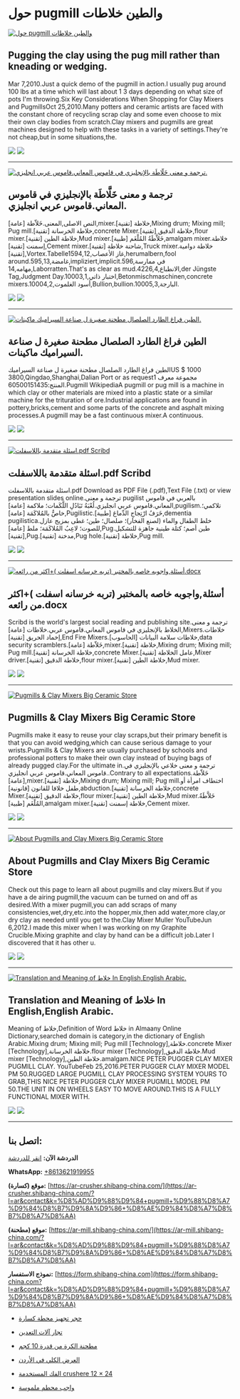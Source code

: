 # حول pugmill والطين خلاطات

<a href="https://swt.shibang-china.com/?l=ar&img&k=%D8%AD%D9%88%D9%84+pugmill+%D9%88%D8%A7%D9%84%D8%B7%D9%8A%D9%86+%D8%AE%D9%84%D8%A7%D8%B7%D8%A7%D8%AA" target="_blank">![حول pugmill والطين خلاطات](http://static.shibang-china.com/all-800x300/729.jpg)</a>

## Pugging the clay using the pug mill rather than kneading or wedging.
Mar 7,2010.Just a quick demo of the pugmill in action.I usually pug around 100 lbs at a time which will last about 1 3 days depending on what size of pots I&#39;m throwing.Six Key Considerations When Shopping for Clay Mixers and PugmillsOct 25,2010.Many potters and ceramic artists are faced with the constant chore of recycling scrap clay and some even choose to mix their own clay bodies from scratch.Clay mixers and pugmills are great machines designed to help with these tasks in a variety of settings.They&#39;re not cheap,but in some situations,the.


<a href="https://whatsapp.shibangsoft.com/WhatsApp.php" target="_blank" title="WhatsApp">![](http://static.shibang-china.com/icon/whatsapp.png)</a> <a href="https://swt.shibang-china.com/?l=ar&icon&k=%D8%AD%D9%88%D9%84+pugmill+%D9%88%D8%A7%D9%84%D8%B7%D9%8A%D9%86+%D8%AE%D9%84%D8%A7%D8%B7%D8%A7%D8%AA" target="_blank">![](http://static.shibang-china.com/icon/chat-ar.png)</a>

---

<a href="https://swt.shibang-china.com/?l=ar&img&k=%D8%AD%D9%88%D9%84+pugmill+%D9%88%D8%A7%D9%84%D8%B7%D9%8A%D9%86+%D8%AE%D9%84%D8%A7%D8%B7%D8%A7%D8%AA" target="_blank">![ترجمة و معنى خَلَّاطَة بالإنجليزي في قاموس المعاني.قاموس عربي انجليزي.](http://static.shibang-china.com/all-800x300/1419.jpg)</a>

## ترجمة و معنى خَلَّاطَة بالإنجليزي في قاموس المعاني.قاموس عربي انجليزي.
النص الاصلى,المعنى.خَلاّطة [عامة],mixer.خلاطة [تقنية],Mixing drum; Mixing mill; Pug mill.خلاطة الخرسانة [تقنية],concrete Mixer.خلاطة الدقيق [تقنية],flour mixer.خلاطة الطين [تقنية],Mud mixer.خَلاَّطَةُ المُلْغَم [طبية],amalgam mixer.خلاطة إسمنت [تقنية],Cement mixer.شاحنة خلاطة [تقنية],Truck mixer.خلاطة دوامية [تقنية],Vortex.Tabelle1594,غاز الأعصاب,12,herumalbern,fool around.595,غامضة,13,impliziert,implicit.596,في ممارسة مهامه,14,Laborratten.That&#39;s as clear as mud.4226,الانطباع,4,der Jüngste Tag,Judgment Day.10003,اختبار ذاتي,1,Betonmischmaschinen,concrete mixers.10004,أسود الغلموت,2,Bullion,bullion.10005,البارجة,3.


<a href="https://whatsapp.shibangsoft.com/WhatsApp.php" target="_blank" title="WhatsApp">![](http://static.shibang-china.com/icon/whatsapp.png)</a> <a href="https://swt.shibang-china.com/?l=ar&icon&k=%D8%AD%D9%88%D9%84+pugmill+%D9%88%D8%A7%D9%84%D8%B7%D9%8A%D9%86+%D8%AE%D9%84%D8%A7%D8%B7%D8%A7%D8%AA" target="_blank">![](http://static.shibang-china.com/icon/chat-ar.png)</a>

---

<a href="https://swt.shibang-china.com/?l=ar&img&k=%D8%AD%D9%88%D9%84+pugmill+%D9%88%D8%A7%D9%84%D8%B7%D9%8A%D9%86+%D8%AE%D9%84%D8%A7%D8%B7%D8%A7%D8%AA" target="_blank">![الطين فراغ الطارد الصلصال مطحنة صغيرة ل صناعة السيراميك ماكينات.](http://static.shibang-china.com/all-800x300/1418.jpg)</a>

## الطين فراغ الطارد الصلصال مطحنة صغيرة ل صناعة السيراميك ماكينات.
الطين فراغ الطارد الصلصال مطحنة صغيرة ل صناعة السيراميكUS $ 1000 3800,Qingdao,Shanghai,Dalian Port or as request1 مجموعة معرف المنتج:60500151435.Pugmill WikipediaA pugmill or pug mill is a machine in which clay or other materials are mixed into a plastic state or a similar machine for the trituration of ore.Industrial applications are found in pottery,bricks,cement and some parts of the concrete and asphalt mixing processes.A pugmill may be a fast continuous mixer.A continuous.


<a href="https://whatsapp.shibangsoft.com/WhatsApp.php" target="_blank" title="WhatsApp">![](http://static.shibang-china.com/icon/whatsapp.png)</a> <a href="https://swt.shibang-china.com/?l=ar&icon&k=%D8%AD%D9%88%D9%84+pugmill+%D9%88%D8%A7%D9%84%D8%B7%D9%8A%D9%86+%D8%AE%D9%84%D8%A7%D8%B7%D8%A7%D8%AA" target="_blank">![](http://static.shibang-china.com/icon/chat-ar.png)</a>

---

<a href="https://swt.shibang-china.com/?l=ar&img&k=%D8%AD%D9%88%D9%84+pugmill+%D9%88%D8%A7%D9%84%D8%B7%D9%8A%D9%86+%D8%AE%D9%84%D8%A7%D8%B7%D8%A7%D8%AA" target="_blank">![اسئلة متقدمة باللاسفلت.pdf Scribd](http://static.shibang-china.com/all-800x300/422.jpg)</a>

## اسئلة متقدمة باللاسفلت.pdf Scribd
اسئلة متقدمة باللاسفلت.pdf Download as PDF File (.pdf),Text File (.txt) or view presentation slides online.ترجمة و معنى pugilist بالعربي في قاموس المعاني.قاموس عربي انجليزي.لُعْبَةُ تَبَادُلِ اللَّكَمات؛ ملاكمة [عامة],pugilism.تلاكمي؛ خاصٌّ بالمُلاكَمَة [عامة],Pugilistic.خَرَفُ ارْتِجاجِ الدِّماغ [طبية],dementia pugilistica.خلط الطفال والماء (لصنع الفخار)؛ صلصال؛ طين؛ غطى بمزيج عازل للصوت؛ لاعِبُ المُلاكَمَة؛ ملط [عامة],Pug.طين أصم؛ كتلة طينية جاهزة للتشكيل [تقنية],Pug.مدخنة [تقنية],Pug hole.خلاطة [تقنية],Pug mill.


<a href="https://whatsapp.shibangsoft.com/WhatsApp.php" target="_blank" title="WhatsApp">![](http://static.shibang-china.com/icon/whatsapp.png)</a> <a href="https://swt.shibang-china.com/?l=ar&icon&k=%D8%AD%D9%88%D9%84+pugmill+%D9%88%D8%A7%D9%84%D8%B7%D9%8A%D9%86+%D8%AE%D9%84%D8%A7%D8%B7%D8%A7%D8%AA" target="_blank">![](http://static.shibang-china.com/icon/chat-ar.png)</a>

---

<a href="https://swt.shibang-china.com/?l=ar&img&k=%D8%AD%D9%88%D9%84+pugmill+%D9%88%D8%A7%D9%84%D8%B7%D9%8A%D9%86+%D8%AE%D9%84%D8%A7%D8%B7%D8%A7%D8%AA" target="_blank">![أسئلة,واجوبه خاصه بالمختبر (تربه خرسانه اسفلت )+اكثر من رائعه.docx](http://static.shibang-china.com/all-800x300/188.jpg)</a>

## أسئلة,واجوبه خاصه بالمختبر (تربه خرسانه اسفلت )+اكثر من رائعه.docx
Scribd is the world&#39;s largest social reading and publishing site.ترجمة و معنى الخلاط بالإنجليزي في قاموس المعاني.قاموس عربي.خلاطات [عامة],Mixers.خلاطات إخماد الحريق [تقنية],End Fire Mixers.خلاطات سلامة البيانات [الحاسوب],data security scramblers.خَلاّطة [عامة],mixer.خلاطة [تقنية],Mixing drum; Mixing mill; Pug mill.خلاطة الخرسانة [تقنية],concrete Mixer.عامل الخلاطة [تقنية],Mixer driver.خلاطة الدقيق [تقنية],flour mixer.خلاطة الطين [تقنية],Mud mixer.


<a href="https://whatsapp.shibangsoft.com/WhatsApp.php" target="_blank" title="WhatsApp">![](http://static.shibang-china.com/icon/whatsapp.png)</a> <a href="https://swt.shibang-china.com/?l=ar&icon&k=%D8%AD%D9%88%D9%84+pugmill+%D9%88%D8%A7%D9%84%D8%B7%D9%8A%D9%86+%D8%AE%D9%84%D8%A7%D8%B7%D8%A7%D8%AA" target="_blank">![](http://static.shibang-china.com/icon/chat-ar.png)</a>

---

<a href="https://swt.shibang-china.com/?l=ar&img&k=%D8%AD%D9%88%D9%84+pugmill+%D9%88%D8%A7%D9%84%D8%B7%D9%8A%D9%86+%D8%AE%D9%84%D8%A7%D8%B7%D8%A7%D8%AA" target="_blank">![Pugmills &amp; Clay Mixers Big Ceramic Store](http://static.shibang-china.com/all-800x300/198.jpg)</a>

## Pugmills &amp; Clay Mixers Big Ceramic Store
Pugmills make it easy to reuse your clay scraps,but their primary benefit is that you can avoid wedging,which can cause serious damage to your wrists.Pugmills &amp; Clay Mixers are usually purchased by schools and professional potters to make their own clay instead of buying bags of already pugged clay.For the ultimate in.ترجمة و معنى خلاعي بالإنجليزي في قاموس المعاني.قاموس عربي انجليزي..Contrary to all expectations.خَلاّطة [عامة],mixer.خلاطة [تقنية],Mixing drum; Mixing mill; Pug mill.اختطاف امرأة أو طفل خلافا للقانون [قانونية],abduction.خلاطة الخرسانة [تقنية],concrete Mixer.خلاطة الدقيق [تقنية],flour mixer.خلاطة الطين [تقنية],Mud mixer.خَلاَّطَةُ المُلْغَم [طبية],amalgam mixer.خلاطة إسمنت [تقنية],Cement mixer.


<a href="https://whatsapp.shibangsoft.com/WhatsApp.php" target="_blank" title="WhatsApp">![](http://static.shibang-china.com/icon/whatsapp.png)</a> <a href="https://swt.shibang-china.com/?l=ar&icon&k=%D8%AD%D9%88%D9%84+pugmill+%D9%88%D8%A7%D9%84%D8%B7%D9%8A%D9%86+%D8%AE%D9%84%D8%A7%D8%B7%D8%A7%D8%AA" target="_blank">![](http://static.shibang-china.com/icon/chat-ar.png)</a>

---

<a href="https://swt.shibang-china.com/?l=ar&img&k=%D8%AD%D9%88%D9%84+pugmill+%D9%88%D8%A7%D9%84%D8%B7%D9%8A%D9%86+%D8%AE%D9%84%D8%A7%D8%B7%D8%A7%D8%AA" target="_blank">![About Pugmills and Clay Mixers Big Ceramic Store](http://static.shibang-china.com/all-800x300/28.jpg)</a>

## About Pugmills and Clay Mixers Big Ceramic Store
Check out this page to learn all about pugmills and clay mixers.But if you have a de airing pugmill,the vacuum can be turned on and off as desired.With a mixer pugmill,you can add scraps of many consistencies,wet,dry,etc.into the hopper,mix,then add water,more clay,or dry clay as needed until you get to the.Clay Mixer Muller YouTubeJun 6,2012.I made this mixer when I was working on my Graphite Crucible.Mixing graphite and clay by hand can be a difficult job.Later I discovered that it has other u.


<a href="https://whatsapp.shibangsoft.com/WhatsApp.php" target="_blank" title="WhatsApp">![](http://static.shibang-china.com/icon/whatsapp.png)</a> <a href="https://swt.shibang-china.com/?l=ar&icon&k=%D8%AD%D9%88%D9%84+pugmill+%D9%88%D8%A7%D9%84%D8%B7%D9%8A%D9%86+%D8%AE%D9%84%D8%A7%D8%B7%D8%A7%D8%AA" target="_blank">![](http://static.shibang-china.com/icon/chat-ar.png)</a>

---

<a href="https://swt.shibang-china.com/?l=ar&img&k=%D8%AD%D9%88%D9%84+pugmill+%D9%88%D8%A7%D9%84%D8%B7%D9%8A%D9%86+%D8%AE%D9%84%D8%A7%D8%B7%D8%A7%D8%AA" target="_blank">![Translation and Meaning of خلاط In English,English Arabic.](http://static.shibang-china.com/all-800x300/1271.jpg)</a>

## Translation and Meaning of خلاط In English,English Arabic.
Meaning of خلاط,Definition of Word خلاط in Almaany Online Dictionary,searched domain is category,in the dictionary of English Arabic.Mixing drum; Mixing mill; Pug mill [Technology],خلاطة.concrete Mixer [Technology],خلاطة الخرسانة.flour mixer [Technology],خلاطة الدقيق.Mud mixer [Technology],خلاطة الطين.amalgam.NICE PETER PUGGER CLAY MIXER PUGMILL CLAY. YouTubeFeb 25,2016.PETER PUGGER CLAY MIXER MODEL PM 50.RUGGED LARGE PUGMILL CLAY PROCESSING SYSTEM YOURS TO GRAB,THIS NICE PETER PUGGER CLAY MIXER PUGMILL MODEL PM 50.THE UNIT IN ON WHEELS EASY TO MOVE AROUND.THIS IS A FULLY FUNCTIONAL MIXER WITH.


<a href="https://whatsapp.shibangsoft.com/WhatsApp.php" target="_blank" title="WhatsApp">![](http://static.shibang-china.com/icon/whatsapp.png)</a> <a href="https://swt.shibang-china.com/?l=ar&icon&k=%D8%AD%D9%88%D9%84+pugmill+%D9%88%D8%A7%D9%84%D8%B7%D9%8A%D9%86+%D8%AE%D9%84%D8%A7%D8%B7%D8%A7%D8%AA" target="_blank">![](http://static.shibang-china.com/icon/chat-ar.png)</a>

---
## اتصل بنا:

**الدردشة الآن:** [انقر للدردشة](https://swt.shibang-china.com?l=ar&contact&k=%D8%AD%D9%88%D9%84+pugmill+%D9%88%D8%A7%D9%84%D8%B7%D9%8A%D9%86+%D8%AE%D9%84%D8%A7%D8%B7%D8%A7%D8%AA)

**WhatsApp:**  [+8613621919955](https://whatsapp.shibangsoft.com/WhatsApp.php)

**موقع (كسارة):** [https://ar-crusher.shibang-china.com/](https://ar-crusher.shibang-china.com/?l=ar&contact&k=%D8%AD%D9%88%D9%84+pugmill+%D9%88%D8%A7%D9%84%D8%B7%D9%8A%D9%86+%D8%AE%D9%84%D8%A7%D8%B7%D8%A7%D8%AA)

**موقع (مطحنة):** [https://ar-mill.shibang-china.com/](https://ar-mill.shibang-china.com/?l=ar&contact&k=%D8%AD%D9%88%D9%84+pugmill+%D9%88%D8%A7%D9%84%D8%B7%D9%8A%D9%86+%D8%AE%D9%84%D8%A7%D8%B7%D8%A7%D8%AA)

**نموذج الاستفسار:** [https://form.shibang-china.com](https://form.shibang-china.com?l=ar&contact&k=%D8%AD%D9%88%D9%84+pugmill+%D9%88%D8%A7%D9%84%D8%B7%D9%8A%D9%86+%D8%AE%D9%84%D8%A7%D8%B7%D8%A7%D8%AA)

* [حجر تجهيز محطة كسارة](../26/%D8%AD%D8%AC%D8%B1%20%D8%AA%D8%AC%D9%87%D9%8A%D8%B2%20%D9%85%D8%AD%D8%B7%D8%A9%20%D9%83%D8%B3%D8%A7%D8%B1%D8%A9.md)

* [تجار آلات التعدين](../29/%D8%AA%D8%AC%D8%A7%D8%B1%20%D8%A2%D9%84%D8%A7%D8%AA%20%D8%A7%D9%84%D8%AA%D8%B9%D8%AF%D9%8A%D9%86.md)

* [مطحنة الكرة من قدرة 10 كجم](../30/%D9%85%D8%B7%D8%AD%D9%86%D8%A9%20%D8%A7%D9%84%D9%83%D8%B1%D8%A9%20%D9%85%D9%86%20%D9%82%D8%AF%D8%B1%D8%A9%2010%20%D9%83%D8%AC%D9%85.md)

* [العرض الكلي في الأردن](../28/%D8%A7%D9%84%D8%B9%D8%B1%D8%B6%20%D8%A7%D9%84%D9%83%D9%84%D9%8A%20%D9%81%D9%8A%20%D8%A7%D9%84%D8%A3%D8%B1%D8%AF%D9%86.md)

* [الفك المستخدمة crushere 12 × 24](../27/%D8%A7%D9%84%D9%81%D9%83%20%D8%A7%D9%84%D9%85%D8%B3%D8%AA%D8%AE%D8%AF%D9%85%D8%A9%20crushere%2012%20%C3%97%2024.md)

* [واجب محطم ملموسة](../29/%D9%88%D8%A7%D8%AC%D8%A8%20%D9%85%D8%AD%D8%B7%D9%85%20%D9%85%D9%84%D9%85%D9%88%D8%B3%D8%A9.md)